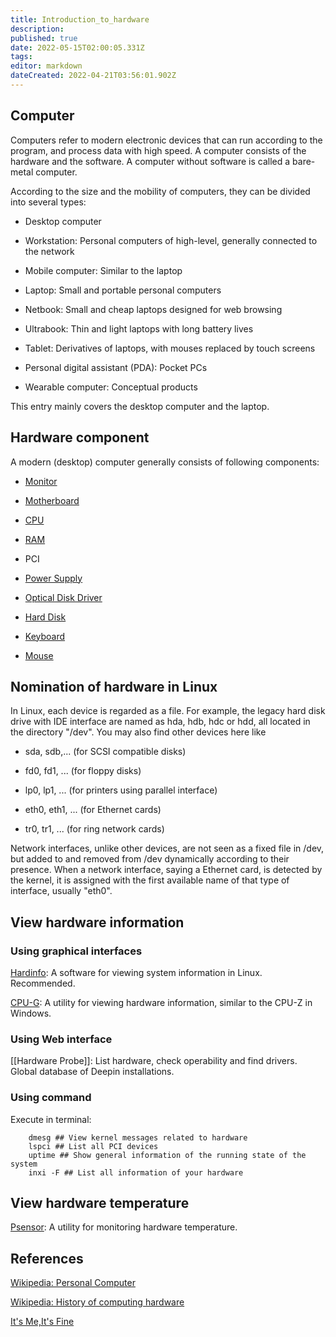 ```yaml
---
title: Introduction_to_hardware
description: 
published: true
date: 2022-05-15T02:00:05.331Z
tags: 
editor: markdown
dateCreated: 2022-04-21T03:56:01.902Z
---
```


## Computer

Computers refer to modern electronic devices that can run according to the program, and process data with high speed. A computer consists of the hardware and the software. A computer without software is called a bare-metal computer.

According to the size and the mobility of computers, they can be divided into several types:

* Desktop computer

* Workstation: Personal computers of high-level, generally connected to the network

* Mobile computer: Similar to the laptop

* Laptop: Small and portable personal computers

* Netbook: Small and cheap laptops designed for web browsing

* Ultrabook: Thin and light laptops with long battery lives

* Tablet: Derivatives of laptops, with mouses replaced by touch screens

* Personal digital assistant (PDA): Pocket PCs

* Wearable computer: Conceptual products

This entry mainly covers the desktop computer and the laptop.

## Hardware component

A modern (desktop) computer generally consists of following components:

* [Monitor](Monitor)

* [Motherboard](Motherboard)

* [CPU](CPU)

* [RAM](RAM)

* PCI

* [Power Supply](Power_Supply)

* [Optical Disk Driver](Optical_Disk_Driver)

* [Hard Disk](Hard_Disk)

* [Keyboard](Keyboard)

* [Mouse](Mouse)

## Nomination of hardware in Linux

In Linux, each device is regarded as a file. For example, the legacy hard disk drive with IDE interface are named as hda, hdb, hdc or hdd, all located in the directory "/dev". You may also find other devices here like

* sda, sdb,... (for SCSI compatible disks)

* fd0, fd1, ... (for floppy disks)

* lp0, lp1, ... (for printers using parallel interface)

* eth0, eth1, ... (for Ethernet cards)

* tr0, tr1, ... (for ring network cards)

Network interfaces, unlike other devices, are not seen as a fixed file in /dev, but added to and removed from /dev dynamically according to their presence. When a network interface, saying a Ethernet card, is detected by the kernel, it is assigned with the first available name of that type of interface, usually "eth0".

## View hardware information

### Using graphical interfaces

[Hardinfo](Hardinfo): A software for viewing system information in Linux. Recommended.

[CPU-G](CPU-G): A utility for viewing hardware information, similar to the CPU-Z in Windows.

### Using Web interface

[[Hardware Probe]]: List hardware, check operability and find drivers. Global database of Deepin installations.

### Using command

Execute in terminal:

        dmesg ## View kernel messages related to hardware
        lspci ## List all PCI devices
        uptime ## Show general information of the running state of the system
        inxi -F ## List all information of your hardware

## View hardware temperature

[Psensor](Psensor): A utility for monitoring hardware temperature.

## References

[Wikipedia: Personal Computer](https://en.wikipedia.org/wiki/Personal_computer)

[Wikipedia: History of computing hardware](https://en.wikipedia.org/wiki/History_of_computing_hardware)

[It's Me,It's Fine](http://dofine.blogbus.com/logs/59190496.html)
